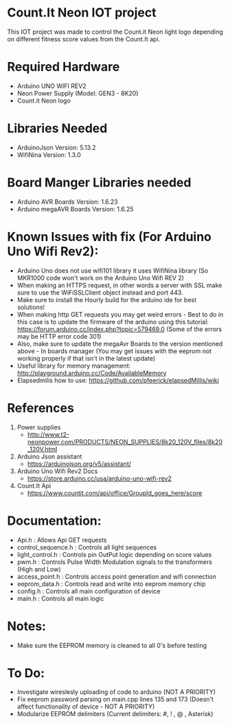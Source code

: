 # Count.It Neon IOT project

This IOT project was made to control the Count.it Neon light logo depending on different fitness score values from the Count.It api.

# Required Hardware

* Arduino UNO WIFI REV2
* Neon Power Supply (Model: GEN3 - 8K20)
* Count.it Neon logo

# Libraries Needed

* ArduinoJson Version: 5.13.2
* WifiNina Version: 1.3.0

# Board Manger Libraries needed

* Arduino AVR Boards Version: 1.6.23
* Arduino megaAVR Boards Version: 1.6.25

# Known Issues with fix (For Arduino Uno Wifi Rev2):

* Arduino Uno does not use wifi101 library it uses WifiNina library (So MKR1000 code won't work on the Arduino Uno Wifi REV 2)
* When making an HTTPS request, in other words a server with SSL make sure to use the WiFiSSLClient object instead and port 443.
* Make sure to install the Hourly build for the arduino ide for best solutions!
* When making http GET requests you may get weird errors - Best to do in this case is to update the firmware of the arduino using this tutorial: https://forum.arduino.cc/index.php?topic=579469.0 (Some of the errors may be HTTP error code 301)
* Also, make sure to update the megaAvr Boards to the version mentioned above - In boards manager (You may get issues with the eeprom not working properly if that isn't in the latest update)
* Useful library for memory management: http://playground.arduino.cc/Code/AvailableMemory
* Elapsedmilis how to use: https://github.com/pfeerick/elapsedMillis/wiki

# References

1. Power supplies
	* http://www.t2-neonpower.com/PRODUCTS/NEON_SUPPLIES/8k20_120V_files/8k20_120V.html
2. Arduino Json assistant
	* https://arduinojson.org/v5/assistant/
3. Arduino Uno Wifi Rev2 Docs
	* https://store.arduino.cc/usa/arduino-uno-wifi-rev2
4. Count.It Api
	* https://www.countit.com/api/office/GroupId_goes_here/score

# Documentation:

* Api.h : Allows Api GET requests
* control_sequence.h : Controls all light sequences
* light_control.h : Controls pin OutPut logic depending on score values
* pwm.h : Controls Pulse Width Modulation signals to the transformers (High and Low)
* access_point.h : Controls access point generation and wifi connection
* eeprom_data.h : Controls read and write into eeprom memory chip
* config.h : Controls all main configuration of device
* main.h : Controls all main logic

# Notes:

* Make sure the EEPROM memory is cleaned to all 0's before testing

# To Do:

* Investigate wireslesly uploading of code to arduino (NOT A PRIORITY)
* Fix eeprom password parsing on main.cpp lines 135 and 173 (Doesn't affect functionality of device - NOT A PRIORITY)
* Modularize EEPROM delimiters (Current delimiters: #, ! , @ , Asterisk)

